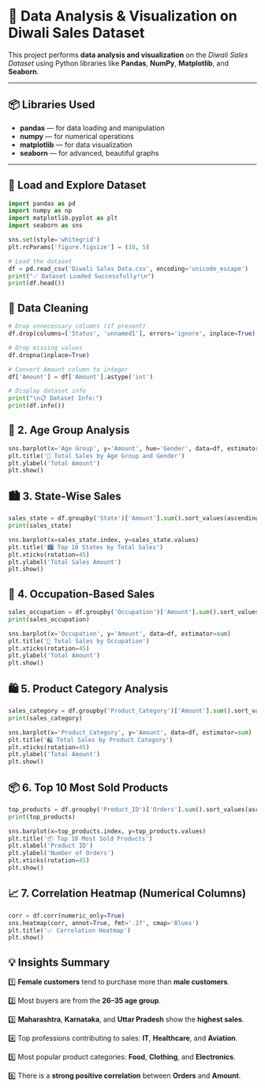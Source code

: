 # 🎇 Data Analysis & Visualization on Diwali Sales Dataset

This project performs **data analysis and visualization** on the *Diwali Sales Dataset* using Python libraries like **Pandas**, **NumPy**, **Matplotlib**, and **Seaborn**.

---

## 📦 Libraries Used
- **pandas** — for data loading and manipulation  
- **numpy** — for numerical operations  
- **matplotlib** — for data visualization  
- **seaborn** — for advanced, beautiful graphs  

---

## 📂 Load and Explore Dataset
```python
import pandas as pd
import numpy as np
import matplotlib.pyplot as plt
import seaborn as sns

sns.set(style='whitegrid')
plt.rcParams['figure.figsize'] = (10, 5)

# Load the dataset
df = pd.read_csv('Diwali Sales Data.csv', encoding='unicode_escape')
print("✅ Dataset Loaded Successfully!\n")
print(df.head())
```

## 🧹 Data Cleaning
```python
# Drop unnecessary columns (if present)
df.drop(columns=['Status', 'unnamed1'], errors='ignore', inplace=True)

# Drop missing values
df.dropna(inplace=True)

# Convert Amount column to integer
df['Amount'] = df['Amount'].astype('int')

# Display dataset info
print("\n📋 Dataset Info:")
print(df.info())
```
## 👥 2. Age Group Analysis
```python
sns.barplot(x='Age Group', y='Amount', hue='Gender', data=df, estimator=sum)
plt.title('👥 Total Sales by Age Group and Gender')
plt.ylabel('Total Amount')
plt.show()
```
## 🏙️ 3. State-Wise Sales
```python
sales_state = df.groupby('State')['Amount'].sum().sort_values(ascending=False).head(10)
print(sales_state)

sns.barplot(x=sales_state.index, y=sales_state.values)
plt.title('🏙️ Top 10 States by Total Sales')
plt.xticks(rotation=45)
plt.ylabel('Total Sales Amount')
plt.show()
```
## 💼 4. Occupation-Based Sales
```python
sales_occupation = df.groupby('Occupation')['Amount'].sum().sort_values(ascending=False)
print(sales_occupation)

sns.barplot(x='Occupation', y='Amount', data=df, estimator=sum)
plt.title('💼 Total Sales by Occupation')
plt.xticks(rotation=45)
plt.ylabel('Total Amount')
plt.show()

```
## 🛍️ 5. Product Category Analysis
```python
sales_category = df.groupby('Product_Category')['Amount'].sum().sort_values(ascending=False)
print(sales_category)

sns.barplot(x='Product_Category', y='Amount', data=df, estimator=sum)
plt.title('🛍️ Total Sales by Product Category')
plt.xticks(rotation=45)
plt.ylabel('Total Amount')
plt.show()
```
## 📦 6. Top 10 Most Sold Products
``` python
top_products = df.groupby('Product_ID')['Orders'].sum().sort_values(ascending=False).head(10)
print(top_products)

sns.barplot(x=top_products.index, y=top_products.values)
plt.title('📦 Top 10 Most Sold Products')
plt.xlabel('Product ID')
plt.ylabel('Number of Orders')
plt.xticks(rotation=45)
plt.show()
```
## 📈 7. Correlation Heatmap (Numerical Columns)
```python
corr = df.corr(numeric_only=True)
sns.heatmap(corr, annot=True, fmt='.2f', cmap='Blues')
plt.title('📈 Correlation Heatmap')
plt.show()
```
## 💡 Insights Summary

1️⃣ **Female customers** tend to purchase more than **male customers**.  

2️⃣ Most buyers are from the **26–35 age group**.  

3️⃣ **Maharashtra**, **Karnataka**, and **Uttar Pradesh** show the **highest sales**.  

4️⃣ Top professions contributing to sales: **IT**, **Healthcare**, and **Aviation**.  

5️⃣ Most popular product categories: **Food**, **Clothing**, and **Electronics**.  

6️⃣ There is a **strong positive correlation** between **Orders** and **Amount**.
